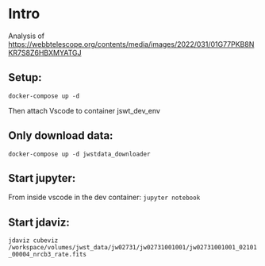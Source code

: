
# Intro

Analysis of 
https://webbtelescope.org/contents/media/images/2022/031/01G77PKB8NKR7S8Z6HBXMYATGJ


## Setup:

`docker-compose up -d`

Then attach Vscode to container jswt_dev_env

## Only download data:

`docker-compose up -d jwstdata_downloader`


## Start jupyter:

From inside vscode in the dev container:
`jupyter notebook`

## Start jdaviz:

`jdaviz cubeviz /workspace/volumes/jwst_data/jw02731/jw02731001001/jw02731001001_02101_00004_nrcb3_rate.fits`


